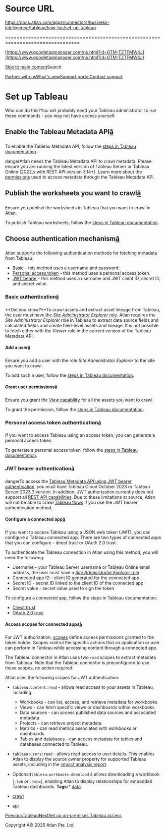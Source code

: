 # Source URL
https://docs.atlan.com/apps/connectors/business-intelligence/tableau/how-tos/set-up-tableau

================================================================================

<!--
canonical: https://docs.atlan.com/apps/connectors/business-intelligence/tableau/how-tos/set-up-tableau
link-alternate: https://docs.atlan.com/apps/connectors/business-intelligence/tableau/how-tos/set-up-tableau
meta-description: :::warning Who can do this? You will probably need your Tableau administrator to run these commands - you may not have access yourself.
meta-docsearch:docusaurus_tag: docs-default-current
meta-docsearch:language: en
meta-docsearch:version: current
meta-docusaurus_locale: en
meta-docusaurus_tag: docs-default-current
meta-docusaurus_version: current
meta-generator: Docusaurus v3.8.1
meta-og-description: :::warning Who can do this? You will probably need your Tableau administrator to run these commands - you may not have access yourself.
meta-og-locale: en
meta-og-title: Set up Tableau | Atlan Documentation
meta-og-url: https://docs.atlan.com/apps/connectors/business-intelligence/tableau/how-tos/set-up-tableau
meta-twitter:card: summary_large_image
meta-viewport: width=device-width,initial-scale=1
title: Set up Tableau | Atlan Documentation
-->

[https://www.googletagmanager.com/ns.html?id=GTM-TZTFMW4J](https://www.googletagmanager.com/ns.html?id=GTM-TZTFMW4J)

[Skip to main content](#__docusaurus_skipToContent_fallback)Search

[Partner with us](https://docs.google.com/forms/d/e/1FAIpQLScuAIhCm2GS7YFstrOjawbP8J7PUmOynQo7wI2yGCcCyEcVSw/viewform)[What's new](https://shipped.atlan.com/)[Support portal](https://atlan.zendesk.com/auth/v2/login/signin?return_to=https%3A%2F%2Fatlan.zendesk.com%2Fhc%2Fen-us&theme=hc&locale=en-us&brand_id=1900000425113&auth_origin=1900000425113%2Cfalse%2Ctrue)[Contact support](/support/submit-request)

Set up Tableau
==============

Who can do this?You will probably need your Tableau administrator to run these commands \- you may not have access yourself.

Enable the Tableau Metadata API[â](#enable-the-tableau-metadata-api "Direct link to Enable the Tableau Metadata API")
-----------------------------------------------------------------------------------------------------------------------

To enable the Tableau Metadata API, follow the [steps in Tableau documentation](https://help.tableau.com/current/api/metadata_api/en-us/docs/meta_api_start.html#enable-the-tableau-metadata-api-for-tableau-server).

dangerAtlan needs the Tableau Metadata API to crawl metadata. Please ensure you are running the latest version of Tableau Server or Tableau Online (2022\.x with REST API version 3\.14\+). Learn more about the [permissions](https://help.tableau.com/current/api/metadata_api/en-us/docs/meta_api_permissions.html) used to access metadata through the Tableau Metadata API.

Publish the worksheets you want to crawl[â](#publish-the-worksheets-you-want-to-crawl "Direct link to Publish the worksheets you want to crawl")
--------------------------------------------------------------------------------------------------------------------------------------------------

Ensure you publish the worksheets in Tableau that you want to crawl in Atlan.

To publish Tableau worksheets, follow the [steps in Tableau documentation](https://help.tableau.com/current/pro/desktop/en-us/environ_workbooksandsheets_sheets_hideshow.htm).

Choose authentication mechanism[â](#choose-authentication-mechanism "Direct link to Choose authentication mechanism")
-----------------------------------------------------------------------------------------------------------------------

Atlan supports the following authentication methods for fetching metadata from Tableau:

* [Basic](#basic-authentication) \- this method uses a username and password.
* [Personal access token](#personal-access-token-authentication) \- this method uses a personal access token.
* [JWT bearer](#jwt-bearer-authentication) \- this method uses a username and JWT client ID, secret ID, and secret value.

### Basic authentication[â](#basic-authentication "Direct link to Basic authentication")

**Did you know?**To crawl assets and extract asset lineage from Tableau, the user must have the [*Site Administrator Explorer* role](https://help.tableau.com/current/online/en-us/permission_license_siterole.htm). Atlan requires the *Site Administrator Explorer* role in Tableau to extract data source fields and calculated fields and create field\-level assets and lineage. It is not possible to fetch either with the *Viewer* role in the current version of the Tableau Metadata API.

#### Add a user[â](#add-a-user "Direct link to Add a user")

Ensure you add a user with the role *Site Administrator Explorer* to the site you want to crawl.

To add such a user, follow the [steps in Tableau documentation](https://help.tableau.com/current/server/en-us/sites_addusers.htm).

#### Grant user permissions[â](#grant-user-permissions "Direct link to Grant user permissions")

Ensure you grant the [*View* capability](https://help.tableau.com/current/online/en-us/permissions_capabilities.htm#capabilities) for all the assets you want to crawl.

To grant the permission, follow the [steps in Tableau documentation](https://help.tableau.com/current/online/en-us/permissions.htm#set-permissions).

### Personal access token authentication[â](#personal-access-token-authentication "Direct link to Personal access token authentication")

If you want to access Tableau using an access token, you can generate a personal access token.

To generate a personal access token, follow the [steps in Tableau documentation](https://help.tableau.com/current/server/en-us/security_personal_access_tokens.htm).

### JWT bearer authentication[â](#jwt-bearer-authentication "Direct link to JWT bearer authentication")

dangerTo access the [Tableau Metadata API using JWT bearer authentication](https://help.tableau.com/current/api/metadata_api/en-us/docs/meta_api_auth.html#sign-in-using-a-json-web-token-jwt), you must have Tableau Cloud October 2023 or Tableau Server 2023\.3 version. In addition, JWT authorization currently does not support all [REST API capabilities](https://help.tableau.com/current/online/en-us/connected_apps_scopes.htm#scopes). Due to these limitations at source, Atlan will not be able to crawl [Tableau flows](/apps/connectors/business-intelligence/tableau/references/what-does-atlan-crawl-from-tableau) if you use the JWT bearer authentication method.

#### Configure a connected app[â](#configure-a-connected-app "Direct link to Configure a connected app")

If you want to access Tableau using a JSON web token (JWT), you can configure a Tableau connected app. There are two types of connected apps that you can configure \- direct trust or OAuth 2\.0 trust.

To authenticate the Tableau connection in Atlan using this method, you will need the following:

* Username \- your Tableau Server username or Tableau Online email address, the user must have a [*Site Administrator Explorer* role](https://help.tableau.com/current/online/en-us/permission_license_siterole.htm)
* Connected app ID \- client ID generated for the connected app
* Secret ID \- secret ID linked to the client ID of the connected app
* Secret value \- secret value used to sign the token

To configure a connected app, follow the steps in Tableau documentation:

* [Direct trust](https://help.tableau.com/current/server-linux/en-us/connected_apps_direct.htm)
* [OAuth 2\.0 trust](https://help.tableau.com/current/server-linux/en-us/connected_apps_eas.htm)

#### Access scopes for connected apps[â](#access-scopes-for-connected-apps "Direct link to Access scopes for connected apps")

For JWT authorization, [scopes](https://help.tableau.com/current/online/en-us/connected_apps_scopes.htm) define access permissions granted to the token holder. Scopes control the specific actions that an application or user can perform in Tableau while accessing content through a connected app.

The Tableau connector in Atlan uses two `read` scopes to extract metadata from Tableau. Note that the Tableau connector is preconfigured to use these scopes, no action required.

Atlan uses the following scopes for JWT authentication:

* `tableau:content:read` \- allows read access to your assets in Tableau, including:

    + Workbooks \- can list, access, and retrieve metadata for workbooks.
    + Views \- can fetch specific views or dashboards within workbooks.
    + Data sources \- can access published data sources and associated metadata.
    + Projects \- can retrieve project metadata.
    + Metrics \- can read metrics associated with workbooks or dashboards.
    + Tables and databases \- can access metadata for tables and databases connected to Tableau.
* `tableau:users:read` \- allows read access to user details. This enables Atlan to display the source owner property for supported Tableau assets, including in the [impact analysis report](/product/capabilities/lineage/how-tos/download-and-export-lineage).
* Optional)`tableau:workbooks:download` â allows downloading a workbook (`.twb` or `.twbx`), enabling Atlan to display relationships for embedded Tableau dashboards.
**Tags:*** [data](/tags/data)
* [crawl](/tags/crawl)
* [api](/tags/api)

[PreviousTableau](/apps/connectors/business-intelligence/tableau)[NextSet up on\-premises Tableau access](/apps/connectors/business-intelligence/tableau/how-tos/set-up-on-premises-tableau-access)

Copyright Â© 2025 Atlan Pte. Ltd.


